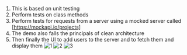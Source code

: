 1. This is based on unit testing
2. Perform tests on class methods
3. Perform tests for requests from a server using a mocked server called [https://mockapi.io/projects]
4. The demo also falls the principals of clean architecture
5. Then finally the UI to add users to the server and to fetch them and display them
![1](https://github.com/kerrywanga/tdd/assets/61024251/87ac1599-5476-4baa-b782-9a4ddbbbea36)
![2](https://github.com/kerrywanga/tdd/assets/61024251/0993f76f-20d1-49fc-83ae-c40126b6b669)
![3](https://github.com/kerrywanga/tdd/assets/61024251/c90b27db-ad21-444d-b855-70f57b1c85f1)


